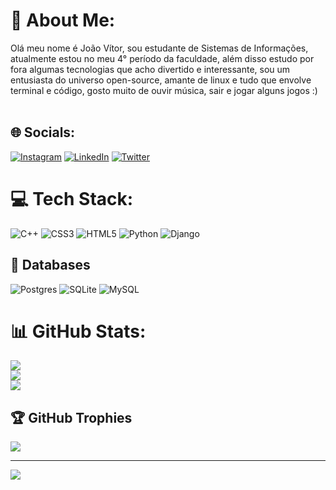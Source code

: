 # 💫 About Me:
Olá meu nome é João Vítor, sou estudante de Sistemas de Informações, atualmente estou no meu 4° período da faculdade, além disso estudo por fora algumas tecnologias que acho divertido e interessante, sou um entusiasta do universo open-source, amante de linux e tudo que envolve terminal e código, gosto muito de ouvir música, sair e jogar alguns jogos :)<br><br>

## 🌐 Socials:
[![Instagram](https://img.shields.io/badge/Instagram-%23E4405F.svg?logo=Instagram&logoColor=white)](https://instagram.com/joaovitor.sh) [![LinkedIn](https://img.shields.io/badge/LinkedIn-%230077B5.svg?logo=linkedin&logoColor=white)](https://linkedin.com/in/joaovitorsh) [![Twitter](https://img.shields.io/badge/Twitter-%231DA1F2.svg?logo=Twitter&logoColor=white)](https://twitter.com/joaovitorsh_) 

# 💻 Tech Stack:
![C++](https://img.shields.io/badge/c++-%2300599C.svg?style=for-the-badge&logo=c%2B%2B&logoColor=white) ![CSS3](https://img.shields.io/badge/css3-%231572B6.svg?style=for-the-badge&logo=css3&logoColor=white) ![HTML5](https://img.shields.io/badge/html5-%23E34F26.svg?style=for-the-badge&logo=html5&logoColor=white) ![Python](https://img.shields.io/badge/python-3670A0?style=for-the-badge&logo=python&logoColor=ffdd54) ![Django](https://img.shields.io/badge/django-%23092E20.svg?style=for-the-badge&logo=django&logoColor=white) 

## 📙 Databases
![Postgres](https://img.shields.io/badge/postgres-%23316192.svg?style=for-the-badge&logo=postgresql&logoColor=white) ![SQLite](https://img.shields.io/badge/sqlite-%2307405e.svg?style=for-the-badge&logo=sqlite&logoColor=white) ![MySQL](https://img.shields.io/badge/mysql-%2300f.svg?style=for-the-badge&logo=mysql&logoColor=white) 

# 📊 GitHub Stats:
![](https://github-readme-stats.vercel.app/api?username=joaovitor.sh&theme=dark&hide_border=false&include_all_commits=true&count_private=true)<br/>
![](https://github-readme-streak-stats.herokuapp.com/?user=joaovitor.sh&theme=dark&hide_border=false)<br/>
![](https://github-readme-stats.vercel.app/api/top-langs/?username=joaovitor.sh&theme=dark&hide_border=false&include_all_commits=true&count_private=true&layout=compact)

## 🏆 GitHub Trophies
![](https://github-profile-trophy.vercel.app/?username=joaovitor.sh&theme=dark_dimmed&no-frame=false&no-bg=false&margin-w=4)

---
[![](https://visitcount.itsvg.in/api?id=joaovitor.sh&icon=9&color=12)](https://visitcount.itsvg.in)

<!-- Proudly created with GPRM ( https://gprm.itsvg.in ) -->
